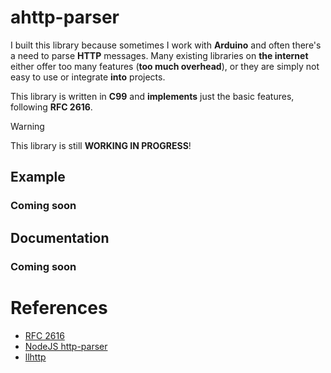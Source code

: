 # ahttp-parser

I built this library because sometimes I work with **Arduino** and often there's a need to parse **HTTP** messages.
Many existing libraries on **the internet** either offer too many features (**too much overhead**), 
or they are simply not easy to use or integrate **into** projects.

This library is written in **C99** and **implements** just the basic features, following **RFC 2616**.

>[!WARNING]
> This library is still **WORKING IN PROGRESS**!

## Example
### Coming soon

## Documentation
### Coming soon

# References

- [RFC 2616](https://datatracker.ietf.org/doc/html/rfc2616#section-14.7)
- [NodeJS http-parser](https://github.com/nodejs/http-parser)
- [llhttp](https://github.com/nodejs/llhttp)
